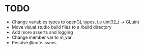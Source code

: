# TODO

- Change variables types to openGL types, i.e uint32_t -> GLuint 
- Move visual studio build files to a /build directory
- Add more asserts and logging
- Change member var to m_var
- Resolve @note issues